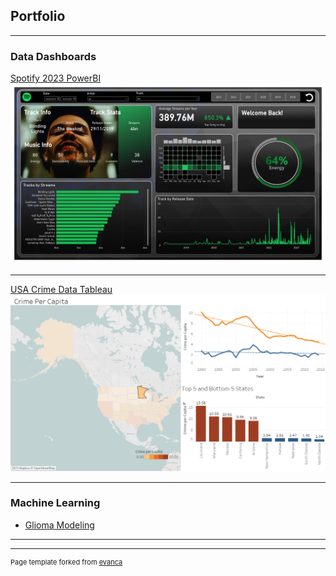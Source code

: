 ## Portfolio

---

### Data Dashboards 

[Spotify 2023 PowerBI](/sample_page)
<img src="images/Spotify2023.png?raw=true"/>

---
[USA Crime Data Tableau](/pdf/sample_presentation.pdf)
<img src="images/Crime.png?raw=true"/>

---

### Machine Learning

- [Glioma Modeling](https://github.com/ajed88/Glioma_ML)


---




---
<p style="font-size:11px">Page template forked from <a href="https://github.com/evanca/quick-portfolio">evanca</a></p>
<!-- Remove above link if you don't want to attibute -->
